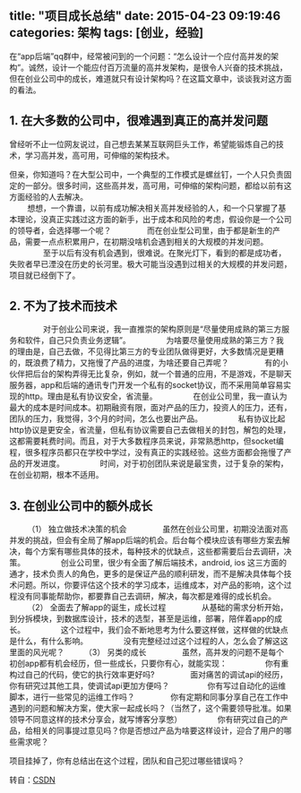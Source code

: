 title: "项目成长总结"
date: 2015-04-23 09:19:46
categories: 架构
tags: [创业，经验]
---



 在“app后端”qq群中，经常被问到的一个问题：“怎么设计一个应付高并发的架构”。诚然，设计一个能应付百万流量的高并发架构，是很令人兴奋的技术挑战，但在创业公司中的成长，难道就只有设计架构吗？在这篇文章中，谈谈我对这方面的看法。<!--more-->
　　
## 1. 在大多数的公司中，很难遇到真正的高并发问题

曾经听不止一位网友说过，自己想去某某互联网巨头工作，希望能锻炼自己的技术，学习高并发，高可用，可伸缩的架构技术。  

但亲，你知道吗？在大型公司中，一个典型的工作模式是螺丝钉，一个人只负责固定的一部分。很多时间，这些高并发，高可用，可伸缩的架构问题，都给以前有这方面经验的人去解决。  
　　
想想，一个靠谱，以前有成功解决相关高并发经验的人，和一个只掌握了基本理论，没真正实践过这方面的新手，出于成本和风险的考虑，假设你是一个公司的领导者，会选择哪一个呢？
　　
　　而在创业型公司里，由于都是新生的产品，需要一点点积累用户，在初期没啥机会遇到相关的大规模的并发问题。
　　
　　至于以后有没有机会遇到，很难说。在聚光灯下，看到的都是成功者，失败者早已湮没在历史的长河里。极大可能当没遇到过相关的大规模的并发问题，项目就已经倒下了。
　　
## 2. 不为了技术而技术
　　
　　对于创业公司来说，我一直推崇的架构原则是“尽量使用成熟的第三方服务和软件，自己只负责业务逻辑”。
　　
　　为啥要尽量使用成熟的第三方？我的理由是，自己去做，不见得比第三方的专业团队做得更好，大多数情况是更糟的，既浪费了精力，又拖慢了产品的进度，为啥还要自己弄呢？
　　
　　有的小伙伴把后台的架构弄得无比复杂，例如，就一个普通的应用，不是游戏，不是聊天服务器，app和后端的通讯专门开发一个私有的socket协议，而不采用简单容易实现的http。理由是私有协议安全，省流量。
　　
　　在创业公司里，我一直认为最大的成本是时间成本。初期融资有限，面对产品的压力，投资人的压力，还有，团队的压力，我觉得，3个月的时间，怎么也要出产品。
　　
　　私有协议比起http协议是更安全，省流量，但私有协议需要自己去做相关的封包，解包的处理，这都需要耗费时间。而且，对于大多数程序员来说，非常熟悉http，但socket编程，很多程序员都只在学校中学过，没有真正的实践经验。这些方面都会拖慢了产品的开发进度。
　　
　　时间，对于初创团队来说是最宝贵，过于复杂的架构，在创业初期，根本不适用。
　　
## 3. 在创业公司中的额外成长
　　
（1） 独立做技术决策的机会
　　
　　虽然在创业公司里，初期没法面对高并发的挑战，但会有全局了解app后端的机会。后台每个模块应该有哪些方案去解决，每个方案有哪些具体的技术，每种技术的优缺点，这些都需要后台去调研，决策。
　　
　　创业公司里，很少有全面了解后端技术，android, ios 这三方面的通才，技术负责人的角色，更多的是保证产品的顺利研发，而不是解决具体每个技术问题。所以，你要评估这个技术的学习成本，运维成本，对产品的影响，这个过程没有同事能帮助你，都要靠自己去调研，解决，每次都是难得的成长机会。
　　
（2） 全面去了解app的诞生，成长过程
　　
　　从基础的需求分析开始，到分拆模块，到数据库设计，技术的选型，甚至是运维，部署，陪伴着app的成长。
　　
　　这个过程中，我们会不断地思考为什么要这样做，这样做的优缺点是什么，有什么影响。
　　
　　没有完整经过过这个过程的人，怎么会了解这这里面的风光呢？
　　
（3） 另类的成长
　　
　　虽然，高并发的问题不是每个初创app都有机会经历，但一些成长，只要你有心，就能实现：
　　
　　 你有重构过自己的代码，使它的执行效率更好吗?
　　
　　面对痛苦的调试api的经历，你有研究过其他工具，使调试api更加方便吗？
　　
　　 你有写过自动化的运维脚本，进行一些常见的运维工作吗？
　　
　　你有定期和同事分享自己在工作中遇到的问题和解决方案，使大家一起成长吗？（当然了，这个需要领导批准。如果领导不同意这样的技术分享会，就写博客分享憋）
　　
　　你有研究过自己的产品，给相关的同事提过意见吗？你是否想过产品为啥要这样设计，迎合了用户的哪些需求呢？

项目挂掉了，你有总结出在这个过程，团队和自己犯过哪些错误吗？


转自：[CSDN](http://blog.csdn.net/newjueqi/article/details/44926137)